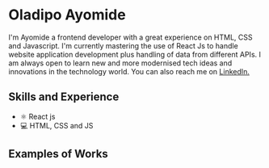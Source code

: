 # Oladipo Ayomide

I'm Ayomide a frontend developer with a great experience on HTML, CSS and Javascript. I'm currently mastering the use of React Js to handle website application development plus handling of data from different APIs. I am always open to learn new and more modernised tech ideas and innovations in the technology world. You can also reach me on <a target="_blank" rel="noreferrer noopener" href="https://www.linkedin.com/in/oladipoayomide/">LinkedIn.</a>

## Skills and Experience
* ⚛  React js
* 💻 HTML, CSS and JS

## Examples of Works

